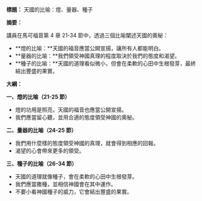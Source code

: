 **標題：** 天國的比喻：燈、量器、種子

**摘要：**

講員在馬可福音第 4 章 21-34 節中，透過三個比喻闡述天國的奧秘：

* **燈的比喻：**天國的福音應當公開宣揚，讓所有人都能明白。
* **量器的比喻：**我們領受神國真理的程度取決於我們的態度和渴望。
* **種子的比喻：**天國的道理看似微小，但會在柔軟的心田中生根發芽，最終結出豐盛的果實。

**大綱：**

**一、燈的比喻（21-25 節）**
* 燈的功用是照亮，天國的福音也應當公開宣揚。
* 我們應當留心聽，並用合適的態度領受神國的奧秘。

**二、量器的比喻（24-25 節）**
* 我們用什麼樣的態度領受神國的真理，就會得到相應的回報。
* 渴望的心會帶來更多的領受。

**三、種子的比喻（26-34 節）**
* 天國的道理就像種子，會在柔軟的心田中生根發芽。
* 我們應當撒種，並相信神國會在其中運作。
* 不要小看神國種子的威力，它會結出豐盛的果實。